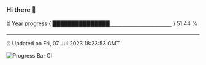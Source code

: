 ### Hi there 👋

⏳ Year progress { ███████████████▁▁▁▁▁▁▁▁▁▁▁▁▁▁▁ } 51.44 %

---

⏰ Updated on Fri, 07 Jul 2023 18:23:53 GMT

![Progress Bar CI](https://github.com/ZhaoGui/ZhaoGui/workflows/Progress%20Bar%20CI/badge.svg)
